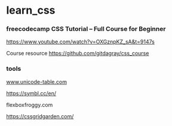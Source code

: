 # learn_css

### freecodecamp CSS Tutorial – Full Course for Beginner

https://www.youtube.com/watch?v=OXGznpKZ_sA&t=9147s

Course resource
https://github.com/gitdagray/css_course

### tools

www.unicode-table.com

https://symbl.cc/en/

flexboxfroggy.com

https://cssgridgarden.com/
